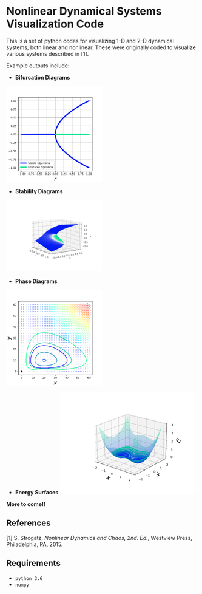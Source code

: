 # Nonlinear Dynamical Systems Visualization Code

This is a set of python codes for visualizing 1-D and 2-D dynamical systems, both
linear and nonlinear. These were originally coded to visualize various systems
described in [1].

Example outputs include:
 - __Bifurcation Diagrams__
  <img src="figures/supercritical_pitchfork_bifurcation.png" width="50%" />

 - __Stability Diagrams__
 <img src="figures/stability_diagram_supercritical.png" width="50%" />

 - __Phase Diagrams__
  <img src="figures/lotka_volterra.png" width="50%" />

- __Energy Surfaces__
   <img src="figures/energy_surface.png" width="75%" />


__More to come!!__


## References

 [1] S. Strogatz, _Nonlinear Dynamics and Chaos, 2nd. Ed._, Westview Press,
     Philadelphia, PA, 2015.


## Requirements
  - `python 3.6`
  - `numpy`
